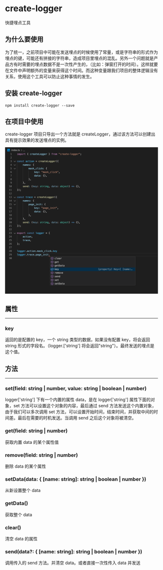 # create-logger

快捷埋点工具

## 为什么要使用

为了统一，之前项目中可能在发送埋点的时候使用了常量，或是字符串的形式作为埋点的键，可能还有拼接的字符串，造成项目里埋点的混乱。另外一个问题就是产品方有时需要的埋点数据不是一次性产生的，（比如：弹窗打开的时间）。这样就要在文件中声明额外的变量来获得这个时间。而这种变量跟我们项目的整体逻辑没有关系，使用这个工具可以防止这种事情的发生。

## 安装 create-logger

```
npm install create-logger --save
```

## 在项目中使用

create-logger 项目只导出一个方法就是 createLogger，通过该方法可以创建出具有提示效果的发送埋点的实例。

![image](image/WechatIMG5.png)

## 属性

---

### **key**

返回的是配置的 key，一个 string 类型的数据，如果没有配置 key，将会返回 string 形式的字段名。（logger.['string'] 将会返回"string"）。最终发送的埋点是这个值。

## 方法

---

### **set(field: string | number, value: string | boolean | number)**

logger['string'] 下有一个内置的属性 data，是在 logger['string'] 属性下面的对象，set 方法可以设置这个对象的内容，最后通过 send 方法发送这个内置对象，由于我们可以多次调用 set 方法，可以设置开始时间，结束时间，并获取中间的时间差。最后在需要的时机发送。当调用 send 之后这个对象将被清空。

### **get(field: string | number)**

获取内置 data 的某个属性值

### **remove(field: string | number)**

删除 data 的某个属性

### **setData(data: { [name: string]: string | boolean | number })**

从新设置整个 data

### **getData()**

获取整个 data

### **clear()**

清空 data 的属性

### **send(data?: { [name: string]: string | boolean | number })**

调用传入的 send 方法。并清空 data。或者直接一次性传入 data 并发送
